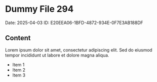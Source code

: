# Dummy File 294

Date: 2025-04-03
ID: E20EEA06-1BFD-4872-934E-0F7E3AB188DF

## Content

Lorem ipsum dolor sit amet, consectetur adipiscing elit.
Sed do eiusmod tempor incididunt ut labore et dolore magna aliqua.

* Item 1
* Item 2
* Item 3
